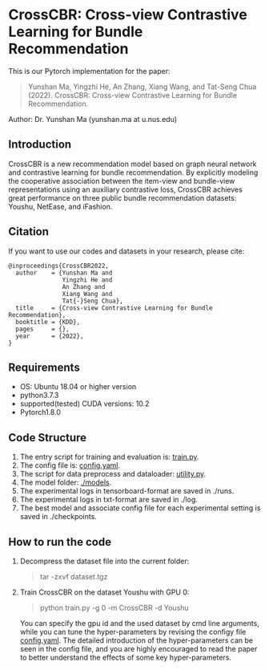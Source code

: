 # CrossCBR: Cross-view Contrastive Learning for Bundle Recommendation
This is our Pytorch implementation for the paper:

>Yunshan Ma, Yingzhi He, An Zhang, Xiang Wang, and Tat-Seng Chua (2022). CrossCBR: Cross-view Contrastive Learning for Bundle Recommendation.

Author: Dr. Yunshan Ma (yunshan.ma at u.nus.edu)

## Introduction
CrossCBR is a new recommendation model based on graph neural network and contrastive learning for bundle recommendation. By explicitly modeling the cooperative association between the item-view and bundle-view representations using an auxiliary contrastive loss, CrossCBR achieves great performance on three public bundle recommendation datasets: Youshu, NetEase, and iFashion.

## Citation 
If you want to use our codes and datasets in your research, please cite:
```
@inproceedings{CrossCBR2022,
  author    = {Yunshan Ma and
               Yingzhi He and
               An Zhang and
               Xiang Wang and
               Tat{-}Seng Chua},
  title     = {Cross-view Contrastive Learning for Bundle Recommendation},
  booktitle = {KDD},
  pages     = {},
  year      = {2022},
}
```

## Requirements
* OS: Ubuntu 18.04 or higher version
* python3.7.3
* supported(tested) CUDA versions: 10.2
* Pytorch1.8.0


## Code Structure
1. The entry script for training and evaluation is: [train.py](https://github.com/mysbupt/CrossCBR/blob/master/train.py).
2. The config file is: [config.yaml](https://github.com/mysbupt/CrossCBR/blob/master/config.yaml).
3. The script for data preprocess and dataloader: [utility.py](https://github.com/mysbupt/CrossCBR/blob/master/utility.py).
4. The model folder: [./models](https://github.com/mysbupt/CrossCBR/tree/master/models).
5. The experimental logs in tensorboard-format are saved in ./runs.
6. The experimental logs in txt-format are saved in ./log.
7. The best model and associate config file for each experimental setting is saved in ./checkpoints.

## How to run the code
1. Decompress the dataset file into the current folder: 

   > tar -zxvf dataset.tgz

4. Train CrossCBR on the dataset Youshu with GPU 0: 

   > python train.py -g 0 -m CrossCBR -d Youshu

   You can specify the gpu id and the used dataset by cmd line arguments, while you can tune the hyper-parameters by revising the configy file [config.yaml](https://github.com/mysbupt/CrossCBR/blob/master/config.yaml). The detailed introduction of the hyper-parameters can be seen in the config file, and you are highly encouraged to read the paper to better understand the effects of some key hyper-parameters.
